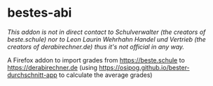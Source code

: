 # bestes-abi
*This addon is not in direct contact to Schulverwalter (the creators of beste.schule) nor to Leon Laurin Wehrhahn Handel und Vertrieb (the creators of derabirechner.de) thus it's not official in any way.*

A Firefox addon to import grades from https://beste.schule to https://derabirechner.de (using https://osipog.github.io/bester-durchschnitt-app to calculate the average grades)
